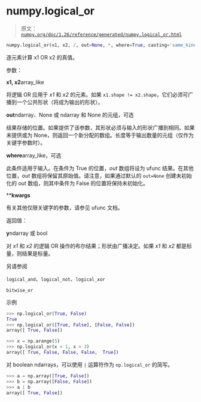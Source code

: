 # numpy.logical_or

> 原文：[`numpy.org/doc/1.26/reference/generated/numpy.logical_or.html`](https://numpy.org/doc/1.26/reference/generated/numpy.logical_or.html)

```py
numpy.logical_or(x1, x2, /, out=None, *, where=True, casting='same_kind', order='K', dtype=None, subok=True[, signature, extobj]) = <ufunc 'logical_or'>
```

逐元素计算 x1 OR x2 的真值。

参数：

**x1, x2**array_like

将逻辑 OR 应用于 *x1* 和 *x2* 的元素。如果 `x1.shape != x2.shape`，它们必须可广播到一个公共形状（将成为输出的形状）。

**out**ndarray、None 或 ndarray 和 None 的元组，可选

结果存储的位置。如果提供了该参数，其形状必须与输入的形状广播到相同。如果未提供或为 None，则返回一个新分配的数组。长度等于输出数量的元组（仅作为关键字参数时）。

**where**array_like，可选

此条件适用于输入。在条件为 True 的位置，*out* 数组将设为 ufunc 结果。在其他位置，*out* 数组将保留其原始值。请注意，如果通过默认的 `out=None` 创建未初始化的 *out* 数组，则其中条件为 False 的位置将保持未初始化。

****kwargs**

有关其他仅限关键字的参数，请参见 ufunc 文档。

返回值：

**y**ndarray 或 bool

对 *x1* 和 *x2* 的逻辑 OR 操作的布尔结果；形状由广播决定。如果 *x1* 和 *x2* 都是标量，则结果是标量。

另请参阅

`logical_and`、`logical_not`、`logical_xor`

`bitwise_or`

示例

```py
>>> np.logical_or(True, False)
True
>>> np.logical_or([True, False], [False, False])
array([ True, False]) 
```

```py
>>> x = np.arange(5)
>>> np.logical_or(x < 1, x > 3)
array([ True, False, False, False,  True]) 
```

对 boolean ndarrays，可以使用 `|` 运算符作为 `np.logical_or` 的简写。

```py
>>> a = np.array([True, False])
>>> b = np.array([False, False])
>>> a | b
array([ True, False]) 
```
